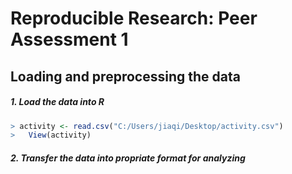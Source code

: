# Reproducible Research: Peer Assessment 1



## Loading and preprocessing the data
##### 1. Load the data into R
```r
> activity <- read.csv("C:/Users/jiaqi/Desktop/activity.csv")
>   View(activity)
```
##### 2. Transfer the data into propriate format for analyzing

